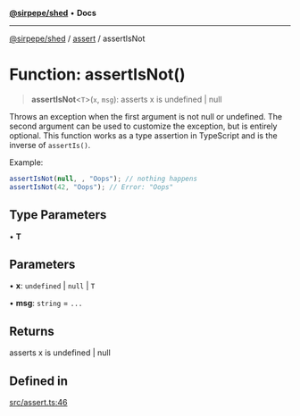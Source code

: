[**@sirpepe/shed**](../../README.md) • **Docs**

***

[@sirpepe/shed](../../README.md) / [assert](../README.md) / assertIsNot

# Function: assertIsNot()

> **assertIsNot**\<`T`\>(`x`, `msg`): asserts x is undefined \| null

Throws an exception when the first argument is not null or undefined. The
second argument can be used to customize the exception, but is entirely
optional. This function works as a type assertion in TypeScript and is the
inverse of `assertIs()`.

Example:

```typescript
assertIsNot(null, , "Oops"); // nothing happens
assertIsNot(42, "Oops"); // Error: "Oops"
```

## Type Parameters

• **T**

## Parameters

• **x**: `undefined` \| `null` \| `T`

• **msg**: `string` = `...`

## Returns

asserts x is undefined \| null

## Defined in

[src/assert.ts:46](https://github.com/SirPepe/shed/blob/36009fde0fee9ee53321ca81309876bbb49851e3/src/assert.ts#L46)
